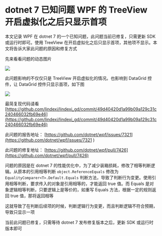 # dotnet 7 已知问题 WPF 的 TreeView 开启虚拟化之后只显示首项

本文记录 WPF 在 dotnet 7 的一个已知问题，此问题当前已修复，只需更新 SDK 或运行时即可。使用 TreeView 在开启虚拟化之后只显示首项，其他项不显示。本文将告诉大家此问题的原因和修复方式

<!--more-->
<!-- CreateTime:2023/1/11 8:39:25 -->

<!-- 博客 -->
<!-- 发布 -->

先来看看问题的动态图片

<!-- ![](image/dotnet 7 已知问题 WPF 的 TreeView 开启虚拟化之后只显示首项/dotnet 7 已知问题 WPF 的 TreeView 开启虚拟化之后只显示首项0.gif) -->
![](http://cdn.lindexi.site/lindexi%2F204414287-98131db3-fbe3-45bf-87ad-f05789be25ad.gif)

此问题影响的不仅仅只是 TreeView 开启虚拟化的情况。也影响到 DataGrid 控件，让 DataGrid 控件只显示首项，如下图

<!-- ![](image/dotnet 7 已知问题 WPF 的 TreeView 开启虚拟化之后只显示首项/dotnet 7 已知问题 WPF 的 TreeView 开启虚拟化之后只显示首项0.png) -->

![](http://cdn.lindexi.site/lindexi%2F2023111842552541.jpg)

最简复现代码请看 [https://github.com/lindexi/lindexi_gd/commit/49d40420d1a99b09a129c31c240466032fb69e46](https://github.com/lindexi/lindexi_gd/commit/49d40420d1a99b09a129c31c240466032fb69e46)

此问题的报告地址： [https://github.com/dotnet/wpf/issues/7321](https://github.com/dotnet/wpf/issues/7321 )

此问题的修复地址： [https://github.com/dotnet/wpf/pull/7426](https://github.com/dotnet/wpf/pull/7426)

问题的原因是在 dotnet 7 的性能优化中，为了减少装箱损耗，修改了相等判断逻辑。从原本的引用相等判断 `object.ReferenceEquals` 修改为 `EqualityComparer<T>.Default.Equals` 判断方法，导致了判断行为变更。使用引用相等判断，要求传入的对象是引用相等的，才能返回 true 值。而 Equals 是对象逻辑相等判断，只要逻辑上是等价的，如重写 Equals 方法，根据一定的规则返回 true 值，那将返回相等

这就导致了在判断后续项的时候，判断逻辑行为变更，而且判断逻辑不符合预期，导致只显示一项

当前此问题已修复，只需等待 dotnet 7 发布修复版本之后，更新 SDK 或运行时版本即可